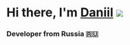 # Hi there, I'm [Daniil](https://t.me/powerpuff_io) ![](https://github.com/blackcater/blackcater/raw/main/images/Hi.gif) 
### Developer from Russia 🇷🇺
